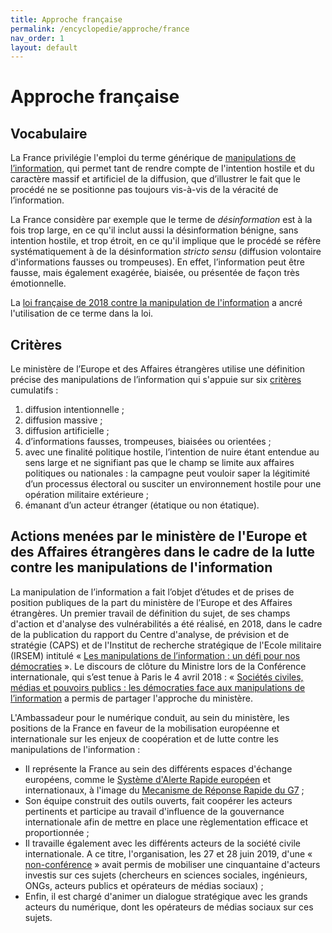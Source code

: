 ```yaml
---
title: Approche française
permalink: /encyclopedie/approche/france
nav_order: 1
layout: default
---
```


# Approche française

## Vocabulaire

La France privilégie l'emploi du terme générique de [manipulations de l’information](/encyclopedie/definitions), qui permet tant de rendre compte de l'intention hostile et du caractère massif et artificiel de la diffusion, que d’illustrer le fait que le procédé ne se positionne pas toujours vis-à-vis de la véracité de l’information.

La France considère par exemple que le terme de _désinformation_ est à la fois trop large, en ce qu'il inclut aussi la désinformation bénigne, sans intention hostile, et trop étroit, en ce qu'il implique que le procédé se réfère systématiquement à de la désinformation _stricto sensu_ (diffusion volontaire d'informations fausses ou trompeuses). En effet, l’information peut être fausse, mais également exagérée, biaisée, ou présentée de façon très émotionnelle.

La [loi française de 2018 contre la manipulation de l'information](https://disinfo.quaidorsay.fr/encyclopedia/reaction/case-studies#legislation) a ancré l'utilisation de ce terme dans la loi.


## Critères

Le ministère de l’Europe et des Affaires étrangères utilise une définition précise des manipulations de l’information qui s'appuie sur six [critères](/encyclopedia) cumulatifs :

1. diffusion intentionnelle ;
2. diffusion massive ;
3. diffusion artificielle ;
4. d’informations fausses, trompeuses, biaisées ou orientées ;
5. avec une finalité politique hostile, l’intention de nuire étant entendue au sens large et ne signifiant pas que le champ se limite aux affaires politiques ou nationales : la campagne peut vouloir saper la légitimité d’un processus électoral ou susciter un environnement hostile pour une opération militaire extérieure ;
6. émanant d’un acteur étranger (étatique ou non étatique).

## Actions menées par le ministère de l'Europe et des Affaires étrangères dans le cadre de la lutte contre les manipulations de l'information

La manipulation de l’information a fait l’objet d’études et de prises de position publiques de la part du ministère de l’Europe et des Affaires étrangères.
Un premier travail de définition du sujet, de ses champs d'action et d'analyse des vulnérabilités a été réalisé, en 2018, dans le cadre de la publication du rapport du Centre d'analyse, de prévision et de stratégie (CAPS) et de l'Institut de recherche stratégique de l'Ecole militaire (IRSEM) intitulé « [Les manipulations de l’information : un défi pour nos démocraties](https://www.diplomatie.gouv.fr/IMG/pdf/les_manipulations_de_l_information_2__cle04b2b6.pdf) ». 
Le discours de clôture du Ministre lors de la Conférence internationale, qui s’est tenue à Paris le 4 avril 2018 : « [Sociétés civiles, médias et pouvoirs publics : les démocraties face aux manipulations de l’information](https://www.diplomatie.gouv.fr/IMG/pdf/jyld_conference_manipulations_de_l_information_prononce_cle0da3d8-1.pdf) a permis de partager l'approche du ministère.

L'Ambassadeur pour le numérique conduit, au sein du ministère, les positions de la France en faveur de la mobilisation européenne et internationale sur les enjeux de coopération et de lutte contre les manipulations de l'information :

- Il représente la France au sein des différents espaces d'échange européens, comme le [Système d'Alerte Rapide européen](https://eeas.europa.eu/sites/eeas/files/ras_factsheet_march_2019_0.pdf) et internationaux, à l'image du [Mecanisme de Réponse Rapide du G7](https://www.canada.ca/fr/institutions-democratiques/nouvelles/2019/01/mecanisme-dintervention-rapide-du-g7.html) ;
- Son équipe construit des outils ouverts, fait coopérer les acteurs pertinents et participe au travail d'influence de la gouvernance internationale afin de mettre en place une règlementation efficace et proportionnée ;
- Il travaille également avec les différents acteurs de la société civile internationale. A ce titre, l'organisation, les 27 et 28 juin 2019, d'une « [non-conférence](/encyclopedia/unconference) » avait permis de mobiliser une cinquantaine d'acteurs investis sur ces sujets (chercheurs en sciences sociales, ingénieurs, ONGs, acteurs publics et opérateurs de médias sociaux) ;
- Enfin, il est chargé d'animer un dialogue stratégique avec les grands acteurs du numérique, dont les opérateurs de médias sociaux sur ces sujets.
